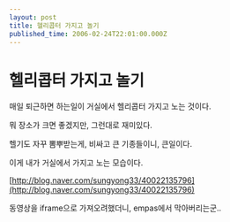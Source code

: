 ```yaml
---
layout: post
title: 헬리콥터 가지고 놀기
published_time: 2006-02-24T22:01:00.000Z
---
```


# 헬리콥터 가지고 놀기


매일 퇴근하면 하는일이 거실에서 헬리콥터 가지고 노는 것이다.

뭐 장소가 크면 좋겠지만, 그런대로 재미있다.

헬기도 자꾸 뽐뿌받는게, 비싸고 큰 기종들이니, 큰일이다.

이게 내가 거실에서 가지고 노는 모습이다.

[http://blog.naver.com/sungyong33/40022135796](http://blog.naver.com/sungyong33/40022135796)

동영상을 iframe으로 가져오려했더니, empas에서 막아버리는군..

